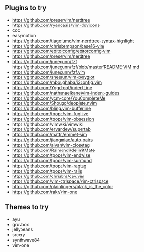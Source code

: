 ## Plugins to try

- <https://github.com/preservim/nerdtree>
- <https://github.com/ryanoasis/vim-devicons>
- coc
- easymotion
- <https://github.com/tiagofumo/vim-nerdtree-syntax-highlight>
- <https://github.com/chriskempson/base16-vim>
- <https://github.com/editorconfig/editorconfig-vim>
- <https://github.com/preservim/nerdtree>
- <https://github.com/junegunn/fzf> <https://github.com/junegunn/fzf/blob/master/README-VIM.md>
- <https://github.com/junegunn/fzf.vim>
- <https://github.com/sheerun/vim-polyglot>
- <https://github.com/mboughaba/i3config.vim>
- <https://github.com/Yggdroot/indentLine>
- <https://github.com/nathanaelkane/vim-indent-guides>
- <https://github.com/ycm-core/YouCompleteMe>
- <https://github.com/Shougo/deoplete.nvim>
- <https://github.com/bling/vim-bufferline>
- <https://github.com/tpope/vim-fugitive>
- <https://github.com/tpope/vim-obsession>
- <https://github.com/vimwiki/vimwiki>
- <https://github.com/ervandew/supertab>
- <https://github.com/mattn/emmet-vim>
- <https://github.com/jiangmiao/auto-pairs>
- <https://github.com/alvan/vim-closetag>
- <https://github.com/Raimondi/delimitMate>
- <https://github.com/tpope/vim-endwise>
- <https://github.com/tpope/vim-surround>
- <https://github.com/tpope/vim-ragtag>
- <https://github.com/tpope/vim-rails>
- <https://github.com/chrisbra/csv.vim>
- <https://github.com/vim-ctrlspace/vim-ctrlspace>
- <https://github.com/plainfingers/black_is_the_color>
- <https://github.com/rakr/vim-one>

## Themes to try

- ayu
- gruvbox
- jellybeans
- srcery
- synthwave84
- vim-one
